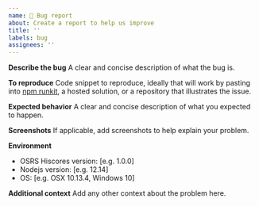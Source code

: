 ```yaml
---
name: 🐞 Bug report
about: Create a report to help us improve
title: ''
labels: bug
assignees: ''
---
```


**Describe the bug**
A clear and concise description of what the bug is.

**To reproduce**
Code snippet to reproduce, ideally that will work by pasting into [npm runkit](https://npm.runkit.com/osrs-hiscores), a hosted solution, or a repository that illustrates the issue.

**Expected behavior**
A clear and concise description of what you expected to happen.

**Screenshots**
If applicable, add screenshots to help explain your problem.

**Environment**

- OSRS Hiscores version: [e.g. 1.0.0]
- Nodejs version: [e.g. 12.14]
- OS: [e.g. OSX 10.13.4, Windows 10]

**Additional context**
Add any other context about the problem here.
